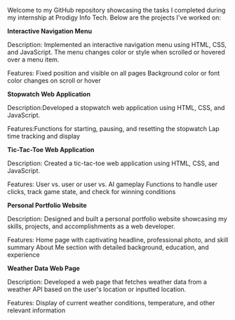 Welcome to my GitHub repository showcasing the tasks I completed during my internship at Prodigy Info Tech. Below are the projects I've worked on:

**Interactive Navigation Menu**

Description: Implemented an interactive navigation menu using HTML, CSS, and JavaScript. The menu changes color or style when scrolled or hovered over a menu item.

Features: Fixed position and visible on all pages Background color or font color changes on scroll or hover

**Stopwatch Web Application**

Description:Developed a stopwatch web application using HTML, CSS, and JavaScript.

Features:Functions for starting, pausing, and resetting the stopwatch Lap time tracking and display

**Tic-Tac-Toe Web Application**

Description: Created a tic-tac-toe web application using HTML, CSS, and JavaScript.

Features: User vs. user or user vs. AI gameplay Functions to handle user clicks, track game state, and check for winning conditions

**Personal Portfolio Website**

Description: Designed and built a personal portfolio website showcasing my skills, projects, and accomplishments as a web developer.

Features: Home page with captivating headline, professional photo, and skill summary About Me section with detailed background, education, and experience

**Weather Data Web Page**

Description: Developed a web page that fetches weather data from a weather API based on the user's location or inputted location.

Features: Display of current weather conditions, temperature, and other relevant information
